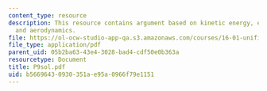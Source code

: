 ```yaml
---
content_type: resource
description: This resource contains argument based on kinetic energy, euler theorem,
  and aerodynamics.
file: https://ol-ocw-studio-app-qa.s3.amazonaws.com/courses/16-01-unified-engineering-i-ii-iii-iv-fall-2005-spring-2006/b56696430930351ae95a0966f79e1151_P9sol.pdf
file_type: application/pdf
parent_uid: 05b2ba63-43e4-3028-bad4-cdf50e0b363a
resourcetype: Document
title: P9sol.pdf
uid: b5669643-0930-351a-e95a-0966f79e1151
---
```

